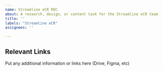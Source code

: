 ```yaml
---
name: Streamline eCR RDC
about: A research, design, or content task for the Streamline eCR team
title: ''
labels: "Streamline eCR"
assignees: ''

---
```


## Relevant Links
Put any additional information or links here (Drive, Figma, etc)